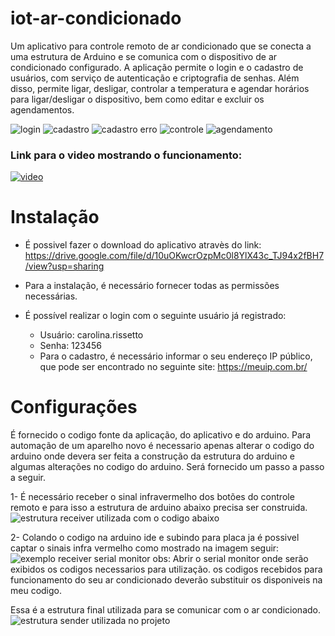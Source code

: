 
# iot-ar-condicionado

Um aplicativo para controle remoto de ar condicionado que se conecta a uma estrutura de Arduino e se comunica com o dispositivo de ar condicionado configurado. A aplicação permite o login e o cadastro de usuários, com serviço de autenticação e criptografia de senhas. Além disso, permite ligar, desligar, controlar a temperatura e agendar horários para ligar/desligar o dispositivo, bem como editar e excluir os agendamentos.

![login](https://github.com/Arduino-IRremote/Arduino-IRremote/assets/65413041/e74f4697-2e96-47b6-8d85-2d637b7aa9b5)
![cadastro](https://github.com/Arduino-IRremote/Arduino-IRremote/assets/65413041/067f89c7-7dbd-4ca8-86e5-4b433387cf27)
![cadastro erro](https://github.com/Arduino-IRremote/Arduino-IRremote/assets/65413041/46dc5542-4438-4d20-91fd-476fc05ae3b8)
![controle](https://github.com/Arduino-IRremote/Arduino-IRremote/assets/65413041/e047b142-0e9e-4eb0-842b-6f718445549f)
![agendamento](https://github.com/Arduino-IRremote/Arduino-IRremote/assets/65413041/17531d9e-06fa-4849-8c45-85d170e3523e)

### Link para o video mostrando o funcionamento:

[![video](https://github-production-user-asset-6210df.s3.amazonaws.com/65413041/245640472-ae37bf9e-b165-493d-bace-262d23907c14.png)](https://www.youtube.com/watch?v=Lycgs02nx9E "Apresentação")

# Instalação

 - É possivel fazer o download do aplicativo atravès do link: https://drive.google.com/file/d/10uOKwcrOzpMc0l8YlX43c_TJ94x2fBH7/view?usp=sharing
 
 - Para a instalação, é necessário fornecer todas as permissões necessárias.
 - É possível realizar o login com o seguinte usuário já registrado:
	 - Usuário: carolina.rissetto
	 - Senha: 123456
	 - Para o cadastro, é necessário informar o seu endereço IP público, que pode ser encontrado no seguinte site: https://meuip.com.br/

# Configurações

É fornecido o codigo fonte da aplicação, do aplicativo e do arduino.
Para automação de um aparelho novo é necessario  apenas alterar o codigo do arduino onde devera ser feita a construção da estrutura do arduino e algumas alterações no codigo do arduino. Será fornecido um passo a passo a seguir.

1- É necessário receber o sinal infravermelho dos botões do controle remoto e para isso a estrutura de arduino abaixo precisa ser construida.
![estrutura receiver utilizada com o codigo abaixo](https://github.com/Arduino-IRremote/Arduino-IRremote/assets/65413041/7ad96745-0a82-4d41-993c-9b69c75df010)

2- Colando o codigo na arduino ide e subindo para placa ja é possivel captar o sinais infra vermelho como mostrado na imagem seguir:
![exemplo receiver serial monitor](https://github.com/Arduino-IRremote/Arduino-IRremote/assets/65413041/b4a588a4-4607-4e74-b06b-252c85f2743b)
obs: Abrir o serial monitor onde serão exibidos os codigos necessarios para utilização.
os codigos recebidos para funcionamento do seu ar condicionado deverão substituir os disponiveis na meu codigo.

Essa é a estrutura final utilizada para se comunicar com o ar condicionado.
![estrutura sender utilizada no projeto](https://github.com/Arduino-IRremote/Arduino-IRremote/assets/65413041/e74f8054-d2e9-4776-af66-0e7c9efac574)

